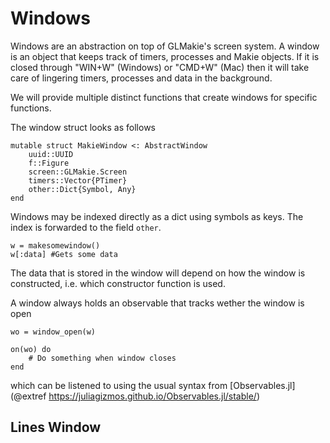 # Windows

Windows are an abstraction on top of GLMakie's screen system. A window is an object that keeps track of timers, processes and Makie objects. If it is closed through "WIN+W" (Windows) or "CMD+W" (Mac) then it will take care of lingering timers, processes and data in the background.

We will provide multiple distinct functions that create windows for specific functions.

The window struct looks as follows
```
mutable struct MakieWindow <: AbstractWindow
    uuid::UUID
    f::Figure
    screen::GLMakie.Screen
    timers::Vector{PTimer}
    other::Dict{Symbol, Any}
end
```

Windows may be indexed directly as a dict using symbols as keys. The index is forwarded to the field `other`.

```
w = makesomewindow()
w[:data] #Gets some data
```

The data that is stored in the window will depend on how the window is constructed, i.e. which constructor function is used.

A window always holds an observable that tracks wether the window is open

```
wo = window_open(w)

on(wo) do
    # Do something when window closes
end
```

which can be listened to using the usual syntax from [Observables.jl](@extref https://juliagizmos.github.io/Observables.jl/stable/)


## Lines Window

